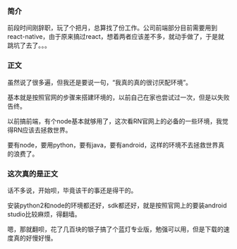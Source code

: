 ### 简介
前段时间刚辞职，玩了个把月，总算找了份工作。公司前端部分目前需要用到react-native，由于原来搞过react，想着两者应该差不多，就动手做了，于是就跳坑了去了。。。
### 正文
虽然说了很多遍，但我还是要说一句，“我真的真的很讨厌配环境”。

基本就是按照官网的步骤来搭建环境的，以前自己在家也尝试过一次，但是以失败告终。

以前搞前端，有个node基本就够用了，这次看RN官网上的必备的一些环境，我觉得RN应该去拯救世界。

要有node，要用python，要有java，要有android，这样的环境不去拯救世界真的浪费了。
### 这次真的是正文
话不多说，开始呗，毕竟该干的事还是得干的。

安装python2和node的环境都还好，sdk都还好，就是按照官网上的要装android studio比较麻烦，得翻墙。

嗯，那就翻呗，花了几百块的银子搞了个蓝灯专业版，勉强可以用，但是下载的速度真的好慢好慢。

